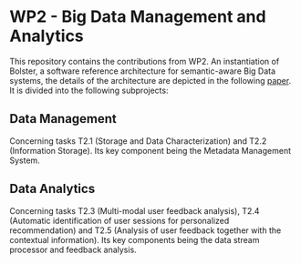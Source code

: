 # WP2 - Big Data Management and Analytics
This repository contains the contributions from WP2. An instantiation of Bolster, a software reference architecture for semantic-aware Big Data systems, the details of the architecture are depicted in the following [paper](https://dx.doi.org/10.1016/j.infsof.2017.06.001). It is divided into the following subprojects:

## Data Management
Concerning tasks T2.1 (Storage and Data Characterization) and T2.2 (Information Storage). Its key component being the Metadata Management System.

## Data Analytics
Concerning tasks T2.3 (Multi-modal user feedback analysis), T2.4 (Automatic identification of user sessions for personalized recommendation) and T2.5 (Analysis of user feedback together with the contextual information). Its key components being the data stream processor and feedback analysis.
